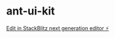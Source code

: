 # ant-ui-kit

[Edit in StackBlitz next generation editor ⚡️](https://stackblitz.com/~/github.com/maxim-petrov/ant-ui-kit)